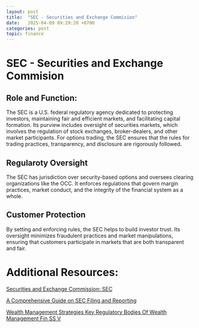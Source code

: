 ```yaml
---
layout: post
title:  "SEC - Securities and Exchange Commision"
date:   2025-04-09 09:29:20 +0700
categories: post
topic: finance
---
```


# SEC - Securities and Exchange Commision

## Role and Function:

The SEC is a U.S. federal regulatory agency dedicated to protecting investors, maintaining fair and efficient markets, and facilitating capital formation. Its purview includes oversight of securities markets, which involves the regulation of stock exchanges, broker-dealers, and other market participants. For options trading, the SEC ensures that the rules for trading practices, transparency, and disclosure are rigorously followed.

## Regularoty Oversight

The SEC has jurisdiction over security-based options and oversees clearing organizations like the OCC. It enforces regulations that govern margin practices, market conduct, and the integrity of the financial system as a whole.

## Customer Protection

By setting and enforcing rules, the SEC helps to build investor trust. Its oversight minimizes fraudulent practices and market manipulations, ensuring that customers participate in markets that are both transparent and fair.

# Additional Resources:

[Securities and Exchange Commission: SEC
](https://fastercapital.com/content/Securities-and-Exchange-Commission--SEC.html)

[A Comprehensive Guide on SEC Filing and Reporting](https://www.highradius.com/resources/Blog/comprehensive-guide-sec-filing-reporting/)

[Wealth Management Strategies Key Regulatory Bodies Of Wealth Management Fin SS V](https://www.slideteam.net/wealth-management-strategies-key-regulatory-bodies-of-wealth-management-fin-ss-v.html)
